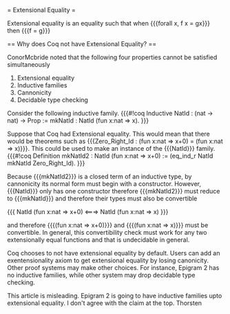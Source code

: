 = Extensional Equality =

Extensional equality is an equality such that when {{{forall x, f x = gx}}} then {{{f = g}}}

== Why does Coq not have Extensional Equality? ==

ConorMcbride noted that the following four properties cannot be satisfied simultaneously

 1. Extensional equality
 1. Inductive families
 1. Cannonicity
 1. Decidable type checking

Consider the following inductive family.
{{{#!coq
Inductive NatId : (nat -> nat) -> Prop :=
 mkNatId : NatId (fun x:nat => x).
}}}

Suppose that Coq had Extensional equality.  This would mean that there would be theorems such as {{{Zero_Right_Id : (fun x:nat => x+0) = (fun x:nat => x)}}}.  This could be used to make an instance of the {{{NatId}}} family.
{{{#!coq
Definition mkNatId2 : NatId (fun x:nat => x+0) :=
 (eq_ind_r NatId mkNatId Zero_Right_Id).
}}}

Because {{{mkNatId2}}} is a closed term of an inductive type, by cannonicity its normal form must begin with a constructor.  However, {{{NatId}}} only has one constructor therefore {{{mkNatId2}}} must reduce to {{{mkNatId}}} and therefore their types must also  be convertible

{{{
NatId (fun x:nat => x+0) <===> NatId (fun x:nat => x)
}}}

and therefore {{{(fun x:nat => x+0)}}} and {{{(fun x:nat => x)}}} must be convertible.  In general, this convertibility check must work for any two extensionally equal functions and that is undecidable in general.

Coq chooses to not have extensional equality by default.  Users can add an exentensionality axiom to get extensional equality by losing canonicity.  Other proof systems may make other choices.  For instance, Epigram 2 has no inductive families, while other system may drop decidable type checking.

This article is misleading. Epigram 2 is going to have inductive families upto extensional equality. I don't agree with the claim at the top. Thorsten
